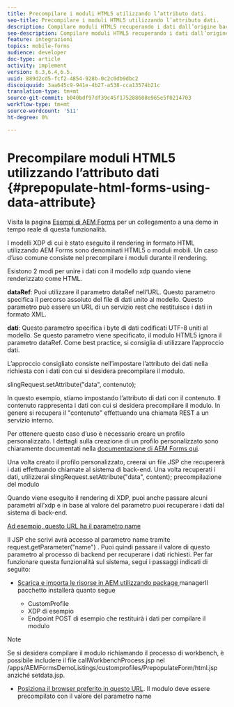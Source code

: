 ```yaml
---
title: Precompilare i moduli HTML5 utilizzando l’attributo dati.
seo-title: Precompilare i moduli HTML5 utilizzando l’attributo dati.
description: Compilare moduli HTML5 recuperando i dati dall’origine back-end.
seo-description: Compilare moduli HTML5 recuperando i dati dall’origine back-end.
feature: integrazioni
topics: mobile-forms
audience: developer
doc-type: article
activity: implement
version: 6.3,6.4,6.5.
uuid: 889d2cd5-fcf2-4854-928b-0c2c0db9dbc2
discoiquuid: 3aa645c9-941e-4b27-a538-cca13574b21c
translation-type: tm+mt
source-git-commit: b040bdf97df39c45f175288608e965e5f0214703
workflow-type: tm+mt
source-wordcount: '511'
ht-degree: 0%

---
```



# Precompilare moduli HTML5 utilizzando l’attributo dati {#prepopulate-html-forms-using-data-attribute}

Visita la pagina [Esempi di AEM Forms](https://forms.enablementadobe.com/content/samples/samples.html?query=0) per un collegamento a una demo in tempo reale di questa funzionalità.

I modelli XDP di cui è stato eseguito il rendering in formato HTML utilizzando AEM Forms sono denominati HTML5 o moduli mobili. Un caso d’uso comune consiste nel precompilare i moduli durante il rendering.

Esistono 2 modi per unire i dati con il modello xdp quando viene renderizzato come HTML.

**dataRef**: Puoi utilizzare il parametro dataRef nell’URL. Questo parametro specifica il percorso assoluto del file di dati unito al modello. Questo parametro può essere un URL di un servizio rest che restituisce i dati in formato XML.

**dati**: Questo parametro specifica i byte di dati codificati UTF-8 uniti al modello. Se questo parametro viene specificato, il modulo HTML5 ignora il parametro dataRef. Come best practice, si consiglia di utilizzare l’approccio dati.

L’approccio consigliato consiste nell’impostare l’attributo dei dati nella richiesta con i dati con cui si desidera precompilare il modulo.

slingRequest.setAttribute(&quot;data&quot;, contenuto);

In questo esempio, stiamo impostando l’attributo di dati con il contenuto. Il contenuto rappresenta i dati con cui si desidera precompilare il modulo. In genere si recupera il &quot;contenuto&quot; effettuando una chiamata REST a un servizio interno.

Per ottenere questo caso d’uso è necessario creare un profilo personalizzato. I dettagli sulla creazione di un profilo personalizzato sono chiaramente documentati nella [documentazione di AEM Forms qui](https://helpx.adobe.com/aem-forms/6/html5-forms/custom-profile.html).

Una volta creato il profilo personalizzato, creerai un file JSP che recupererà i dati effettuando chiamate al sistema di back-end. Una volta recuperati i dati, utilizzerai slingRequest.setAttribute(&quot;data&quot;, content); precompilazione del modulo

Quando viene eseguito il rendering di XDP, puoi anche passare alcuni parametri all’xdp e in base al valore del parametro puoi recuperare i dati dal sistema di back-end.

[Ad esempio, questo URL ha il parametro name](http://localhost:4502/content/dam/formsanddocuments/PrepopulateMobileForm.xdp/jcr:content?name=john)

Il JSP che scrivi avrà accesso al parametro name tramite request.getParameter(&quot;name&quot;) . Puoi quindi passare il valore di questo parametro al processo di backend per recuperare i dati richiesti.
Per far funzionare questa funzionalità sul sistema, segui i passaggi indicati di seguito:

* [Scarica e importa le risorse in AEM utilizzando package ](assets/prepopulatemobileform.zip)
managerIl pacchetto installerà quanto segue

   * CustomProfile
   * XDP di esempio
   * Endpoint POST di esempio che restituirà i dati per compilare il modulo

>[!NOTE]
>
>Se si desidera compilare il modulo richiamando il processo di workbench, è possibile includere il file callWorkbenchProcess.jsp nel /apps/AEMFormsDemoListings/customprofiles/PrepopulateForm/html.jsp anziché setdata.jsp.

* [Posiziona il browser preferito in questo URL](http://localhost:4502/content/dam/formsanddocuments/PrepopulateMobileForm.xdp/jcr:content?name=Adobe%20Systems). Il modulo deve essere precompilato con il valore del parametro name
